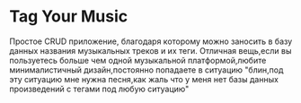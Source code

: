 # Tag Your Music

Простое CRUD приложение, благодаря которому можно заносить в базу данных названия музыкальных треков и их теги.
Отличная вещь,если вы пользуетесь больше чем одной музыкальной платформой,любите минималистичный дизайн,постоянно попадаете в ситуацию "блин,под эту ситуацию мне нужна песня,как жаль что у меня нет базы данных произведений с тегами под любую ситуацию"
